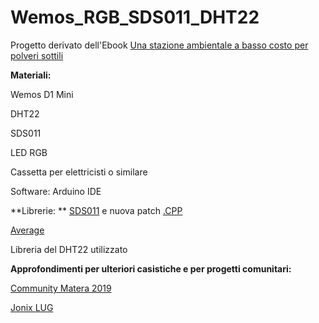 # Wemos_RGB_SDS011_DHT22

Progetto derivato dell'Ebook [Una stazione ambientale a basso costo per polveri sottili](http://www.coderschoolitalia.it/ebook-una-stazione-ambientale-a-basso-costo-per-il-controllo-polveri-sottili/)

**Materiali:**

Wemos D1 Mini

DHT22

SDS011

LED RGB

Cassetta per elettricisti o similare

Software: Arduino IDE

**Librerie: **
  [SDS011](https://github.com/ricki-z/SDS011) e nuova patch [.CPP](https://drive.google.com/open?id=1XjTrKBAsZZAOIlP953CSwsifAM_0MXDQ)
  
  [Average](https://github.com/RobTillaart/Arduino/tree/master/libraries/RunningAverage)
  
  Libreria del DHT22 utilizzato


**Approfondimenti per ulteriori casistiche e per progetti comunitari:**

  [Community Matera 2019](https://community.matera-basilicata2019.it/t/stazione-monitoraggio-qualita-dellaria/237)
  
  [Jonix LUG](https://gitlab.com/JonixLUG/jonixlug-aqi/)
  
  
